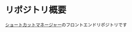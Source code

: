 # リポジトリ概要
[ショートカットマネージャー](https://github.com/gostachan/shortcuts-main?tab=readme-ov-file)のフロントエンドリポジトリです  